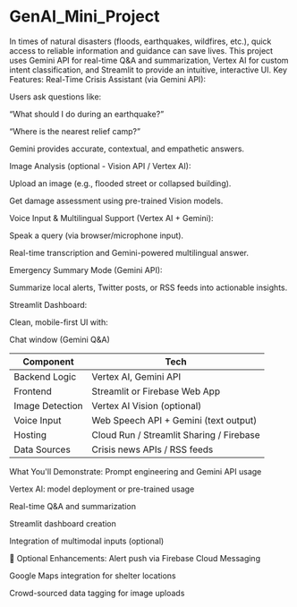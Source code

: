 # GenAI_Mini_Project
In times of natural disasters (floods, earthquakes, wildfires, etc.), quick access to reliable information and guidance can save lives. This project uses Gemini API for real-time Q&amp;A and summarization, Vertex AI for custom intent classification, and Streamlit to provide an intuitive, interactive UI.
 Key Features:
Real-Time Crisis Assistant (via Gemini API):

Users ask questions like:

“What should I do during an earthquake?”

“Where is the nearest relief camp?”

Gemini provides accurate, contextual, and empathetic answers.

Image Analysis (optional - Vision API / Vertex AI):

Upload an image (e.g., flooded street or collapsed building).

Get damage assessment using pre-trained Vision models.

Voice Input & Multilingual Support (Vertex AI + Gemini):

Speak a query (via browser/microphone input).

Real-time transcription and Gemini-powered multilingual answer.

Emergency Summary Mode (Gemini API):

Summarize local alerts, Twitter posts, or RSS feeds into actionable insights.

Streamlit Dashboard:

Clean, mobile-first UI with:

Chat window (Gemini Q&A)

| Component       | Tech                                     |
| --------------- | ---------------------------------------- |
| Backend Logic   | Vertex AI, Gemini API                    |
| Frontend        | Streamlit or Firebase Web App            |
| Image Detection | Vertex AI Vision (optional)              |
| Voice Input     | Web Speech API + Gemini (text output)    |
| Hosting         | Cloud Run / Streamlit Sharing / Firebase |
| Data Sources    | Crisis news APIs / RSS feeds             |

What You'll Demonstrate:
Prompt engineering and Gemini API usage

Vertex AI: model deployment or pre-trained usage

Real-time Q&A and summarization

Streamlit dashboard creation

Integration of multimodal inputs (optional)

🧪 Optional Enhancements:
Alert push via Firebase Cloud Messaging

Google Maps integration for shelter locations

Crowd-sourced data tagging for image uploads
